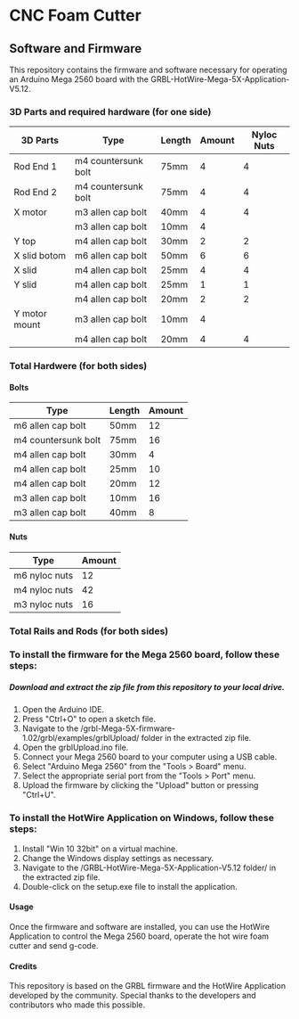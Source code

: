 # CNC Foam Cutter

## Software and Firmware
This repository contains the firmware and software necessary for operating an Arduino Mega 2560 board with the GRBL-HotWire-Mega-5X-Application-V5.12.

### 3D Parts and required hardware (for one side)

| 3D Parts | Type               | Length | Amount | Nyloc Nuts |
|----------|--------------------|--------|--------|------------|
| Rod End 1| m4 countersunk bolt| 75mm   | 4      | 4          |
| Rod End 2| m4 countersunk bolt| 75mm   | 4      | 4          |
| X motor  | m3 allen cap bolt  | 40mm   | 4      | 4          |
|          | m3 allen cap bolt  | 10mm   | 4      |            |
| Y top    | m4 allen cap bolt  | 30mm   | 2      | 2          |
| X slid botom | m6 allen cap bolt | 50mm | 6      | 6          |
| X slid   | m4 allen cap bolt  | 25mm   | 4      | 4          |
| Y slid   | m4 allen cap bolt  | 25mm   | 1      | 1          |
|          | m4 allen cap bolt  | 20mm   | 2      | 2          |
| Y motor mount | m3 allen cap bolt | 10mm| 4      |            |
|          | m4 allen cap bolt  | 20mm   | 4      | 4          |

### Total Hardwere (for both sides)
#### Bolts

| Type                | Length | Amount |
|---------------------|--------|--------|
| m6 allen cap bolt   | 50mm   | 12     |
| m4 countersunk bolt | 75mm   | 16     |
| m4 allen cap bolt   | 30mm   | 4      |
| m4 allen cap bolt   | 25mm   | 10     |
| m4 allen cap bolt   | 20mm   | 12     |
| m3 allen cap bolt   | 10mm   | 16     |
| m3 allen cap bolt   | 40mm   | 8      |

#### Nuts

| Type          | Amount |
|---------------|--------|
| m6 nyloc nuts | 12     |
| m4 nyloc nuts | 42     |
| m3 nyloc nuts | 16     |

### Total Rails and Rods (for both sides)




### To install the firmware for the Mega 2560 board, follow these steps:

##### Download and extract the zip file from this repository to your local drive.

1. Open the Arduino IDE.
2. Press "Ctrl+O" to open a sketch file.
3. Navigate to the /grbl-Mega-5X-firmware-1.02/grbl/examples/grblUpload/ folder in the extracted zip file.
4. Open the grblUpload.ino file.
5. Connect your Mega 2560 board to your computer using a USB cable.
6. Select "Arduino Mega 2560" from the "Tools > Board" menu.
7. Select the appropriate serial port from the "Tools > Port" menu.
8. Upload the firmware by clicking the "Upload" button or pressing "Ctrl+U".

### To install the HotWire Application on Windows, follow these steps:

1. Install "Win 10 32bit" on a virtual machine.
2. Change the Windows display settings as necessary.
3. Navigate to the /GRBL-HotWire-Mega-5X-Application-V5.12 folder/ in the extracted zip file.
4. Double-click on the setup.exe file to install the application.

#### Usage
Once the firmware and software are installed, you can use the HotWire Application to control the Mega 2560 board, operate the hot wire foam cutter and send g-code. 

#### Credits
This repository is based on the GRBL firmware and the HotWire Application developed by the community. Special thanks to the developers and contributors who made this possible.
